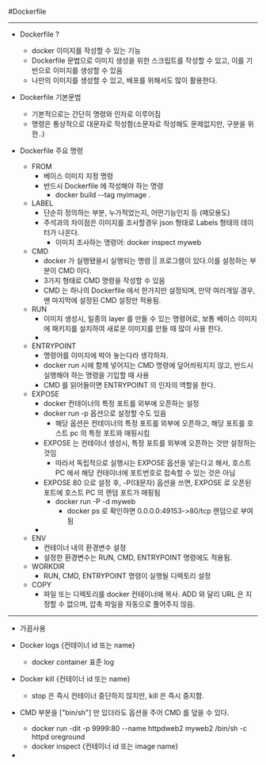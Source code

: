#Dockerfile

---

- Dockerfile ?
  - docker 이미지를 작성할 수 있는 기능
  - Dockerfile 문법으로 이미지 생성을 위한 스크립트를 작성할 수 있고, 이를 기반으로 이미지를 생성할 수 있음
  - 나만의 이미지를 생성할 수 있고, 배포를 위해서도 많이 활용한다.

- Dockerfile 기본문법
  - 기본적으로는 간단히 명령와 인자로 이루어짐
  - 명령은 통상적으로 대문자로 작성함(소문자로 작성해도 문제없지만, 구분을 위한..)

- Dockerfile 주요 명령
  - FROM
    - 베이스 이미지 지정 명령
    - 반드시 Dockerfile 에 작성해야 하는 명령
      - docker build --tag myimage .
  - LABEL
    - 단순히 정의하는 부분, 누가적었는지, 어떤기능인지 등 (메모용도)
    - 주석과의 차이점은 이미지를 조사할경우  json 형태로 Labels 형태의 데이터가 나온다.
      - 이미지 조사하는 명령어: docker inspect myweb
  - CMD
    - docker 가 실행됐을시 실행되는 명령 || 프로그램이 있다.이를 설정하는 부분이 CMD 이다.
    - 3가지 형태로 CMD 명령을 작성할 수 있음
    - CMD 는 하나의 Dockerfile 에서 한가지만 설정되며, 만약 여러개일 경우, 맨 마지막에 설정된 CMD 설정만 적용됨.
  - RUN
    - 이미지 생성시, 일종의 layer 를 만들 수 있는 명령어로, 보통 베이스 이미지에 패키지를 설치하여 새로운 이미지를 만들 때 많이 사용 한다.
    - 
  - ENTRYPOINT
    - 명령어를 이미지에 박아 놓는다라 생각하자.
    - docker run 시에 함께 넣어지는 CMD 명령에 덮어씌워지지 않고, 반드시 실행해야 하는 명령을 기입할 때 사용
    - CMD 를 읽어들이면 ENTRYPOINT 의 인자의 역할을 한다.
  - EXPOSE
    - docker 컨테이너의 특정 포트를 외부에 오픈하는 설정
    - docker run -p 옵션으로 설정할 수도 있음
      - 해당 옵션은 컨테이너의 특정 포트를 외부에 오픈하고, 해당 포트를 호스트 pc 의 특정 포트와 매핑시킴
    - EXPOSE 는 컨테이너 생성시, 특정 포트를 외부에 오픈하는 것만 설정하는 것임
      - 따라서 독립적으로 실행시는 EXPOSE 옵션을 넣는다고 해서, 호스트 PC 에서 해당 컨테이너에 포트번호로 접속할 수 있는 것은 아님
    - EXPOSE 80 으로 설정 후, -P(대문자) 옵션을 쓰면, EXPOSE 로 오픈된 포트에 호스트 PC 의 랜덤 포트가 매핑됨 
      - docker run -P -d myweb
          - docker ps 로 확인하면 0.0.0.0:49153->80/tcp 랜덤으로 부여됨
    - 
  - ENV
    - 컨테이너 내의 환경변수 설정
    - 설정한 환경변수는 RUN, CMD, ENTRYPOINT 명령에도 적용됨.
  - WORKDIR
    - RUN, CMD, ENTRYPOINT 명령이 실행될 디렉토리 설정
  - COPY
    - 파일 또는 디렉토리를 docker 컨테이너에 복사. ADD 와 달리 URL 은 지정할 수 없으며, 압축 파일을 자동으로 풀어주지 않음.


---
- 가끔사용
- Docker logs {컨테이너 id 또는 name}
  - docker container 표준 log
- Docker kill {컨테이너 id 또는 name}
  - stop 은 즉시 컨테이너 중단하지 않지만, kill 은 즉시 중지함.

- CMD 부분을 ["bin/sh"] 만 있더라도 옵션을 주어 CMD 를 덮을 수 있다.
  - docker run -dit -p 9999:80 --name httpdweb2 myweb2 /bin/sh -c httpd oreground
  - docker inspect {컨테이너 id 또는 image name}
- 


